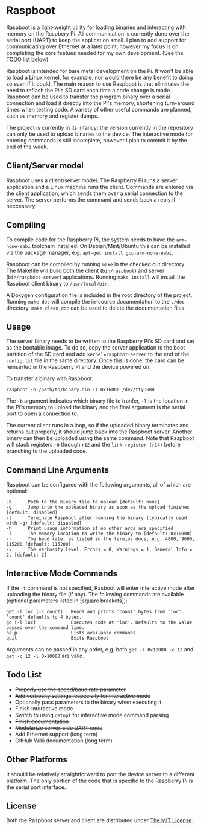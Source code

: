 # Raspboot
Raspboot is a light-weight utility for loading binaries and interacting with memory on the Raspbery Pi. All communication is currently done over the serial port (UART) to keep the application small. I plan to add support for communicating over Ethernet at a later point, however my focus is on completing the core featues needed for my own development. (See the TODO list below)

Raspboot is intended for bare metal development on the Pi. It won't be able to load a Linux kernel, for example, nor would there be any benefit to doing so even if it could. The main reason to use Raspboot is that eliminates the need to reflash the Pi's SD card each time a code change is made. Raspboot can be used to transfer the program binary over a serial connection and load it directly into the Pi's memory, shortening turn-around times when testing code. A variety of other useful commands are planned, such as memory and register dumps.

The project is currently in its infancy; the version currently in the repository can only be used to upload binaries to the device. The interactive mode for entering commands is still incomplete, however I plan to commit it by the end of the week.

## Client/Server model
Raspboot uses a client/server model. The Raspberry Pi runs a server application and a Linux machine runs the client. Commands are entered via the client application, which sends them over a serial connection to the server. The server performs the command and sends back a reply if neccessary.

## Compiling
To compile code for the Raspberry Pi, the system needs to have the `arm-none-eabi` toolchain installed. On Debian/Mint/Ubuntu this can be installed via the package manager, e.g. `apt-get install gcc-arm-none-eabi`.

Raspboot can be compiled by running `make` in the checked out directory. The Makefile will build both the client (`bin/raspboot`) and server (`bin/raspboot-server`) applications. Running `make install` will install the Raspboot client binary to `/usr/local/bin`. 

A Doxygen configuration file is included in the root directory of the project. Running `make doc` will compile the in-source documentation to the `./doc` directory. `make clean_doc` can be used to delete the documentation files.

## Usage
The server binary needs to be written to the Raspberry Pi's SD card and set as the bootable image. To do so, copy the server application to the boot partition of the SD card and add `kernel=raspboot-server` to the end of the `config.txt` file in the same directory. Once this is done, the card can be reinserted in the Raspberry Pi and the device powered on.

To transfer a binary with Raspboot:
```
raspboot -b /path/to/binary.bin -l 0x16000 /dev/ttyUSB0
```
The `-b` argument indicates which binary file to tranfer, `-l` is the location in the Pi's memory to upload the binary and the final argument is the serial port to open a connection to.

The current client runs in a loop, so if the uploaded binary terminates and returns out properly, it should jump back into the Raspboot server. Another binary can then be uploaded using the same command. Note that Raspboot will stack registers `r0` through `r12` and the `link register (r14)` before branching to the uploaded code.

## Command Line Arguments
Raspboot can be configured with the following arguments, all of which are optional:
```
-b      Path to the binary file to upload [default: none]
-g      Jump into the uploaded binary as soon as the upload finishes [default: disabled]
-t      Terminate Raspboot after running the binary (typically used with -g) [default: disabled]
-h      Print usage information if no other args are specified
-l      The memory location to write the binary to [default: 0x10000]
-r      The baud rate, as listed in the termios docs, e.g. 4800, 9600, 115200 [default: 115200]
-v      The verbosity level. Errors = 0, Warnings = 1, General Info = 2. [default: 2]
```
## Interactive Mode Commands
If the `-t` command is not specified, Rasboot will enter interactive mode after uploading the binary file (if any). The following commands are available (optional parameters listed in [square brackets]):
```
get -l loc [-c count]   Reads and prints 'count' bytes from 'loc'. 'count' defaults to 4 bytes.
go [-l loc]             Executes code at 'loc'. Defaults to the value passed over the command line.
help                    Lists available commands
quit                    Exits Raspboot
```
Arguments can be passed in any order, e.g. both `get -l 0x10000 -c 12` and `get -c 12 -l 0x10000` are valid.

## Todo List
* ~~Properly use the speed/baud rate parameter~~
* ~~Add verbosity settings, especially for interactive mode~~
* Optionally pass parameters to the binary when executing it
* Finish interactive mode 
* Switch to using `getopt` for interactive mode command parsing
* ~~Finish documentation~~
* ~~Modularize server-side UART code~~
* Add Ethernet support (long term)
* GitHub Wiki documentation (long term)

## Other Platforms
It should be relatively straightforward to port the device server to a different platform. The only portion of the code that is specific to the Raspberry Pi is the serial port interface.

## License
Both the Raspboot server and client are distributed under [The MIT License](https://opensource.org/licenses/MIT).
